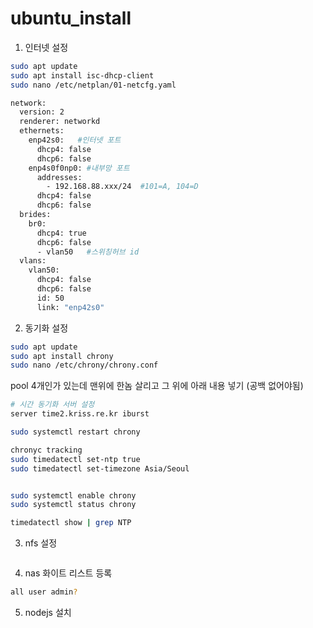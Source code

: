 # ubuntu_install

1. 인터넷 설정

```bash
sudo apt update  
sudo apt install isc-dhcp-client  
sudo nano /etc/netplan/01-netcfg.yaml  
```


```bash
network:
  version: 2
  renderer: networkd
  ethernets:
    enp42s0:   #인터넷 포트
      dhcp4: false
      dhcp6: false
    enp4s0f0np0: #내부망 포트
      addresses:
        - 192.168.88.xxx/24  #101=A, 104=D
      dhcp4: false
      dhcp6: false
  brides:
    br0:
      dhcp4: true
      dhcp6: false
      - vlan50   #스위칭허브 id
  vlans:
    vlan50:
      dhcp4: false
      dhcp6: false
      id: 50
      link: "enp42s0"
```

2. 동기화 설정

```bash
sudo apt update
sudo apt install chrony
sudo nano /etc/chrony/chrony.conf
```

pool 4개인가 있는데 맨위에 한놈 살리고 그 위에 아래 내용 넣기 (공백 없어야됨)
```bash
# 시간 동기화 서버 설정
server time2.kriss.re.kr iburst
```

```bash
sudo systemctl restart chrony

chronyc tracking
sudo timedatectl set-ntp true
sudo timedatectl set-timezone Asia/Seoul


sudo systemctl enable chrony
sudo systemctl status chrony

timedatectl show | grep NTP

```

3. nfs 설정

```bash
```

4. nas 화이트 리스트 등록

```bash
all user admin?
```

5. nodejs 설치

```bash

```

